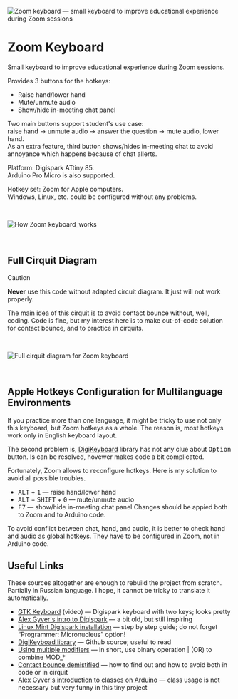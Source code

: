 ![Zoom keyboard — small keyboard to improve educational experience during Zoom sessions](https://github.com/olgapavlova/zoom_keyboard/assets/5625988/2c973657-f33d-4834-b911-65db6cab1ba1)
# Zoom Keyboard
Small keyboard to improve educational experience during Zoom sessions.

Provides 3 buttons for the hotkeys:
* Raise hand/lower hand
* Mute/unmute audio
* Show/hide in-meeting chat panel

Two main buttons support student's use case:  
raise hand → unmute audio → answer the question → mute audio, lower hand.  
As an extra feature, third button shows/hides in-meeting chat to avoid annoyance which happens because of chat allerts.

Platform: Digispark ATtiny 85.  
Arduino Pro Micro is also supported.

Hotkey set: Zoom for Apple computers.  
Windows, Linux, etc. could be configured without any problems.

&nbsp; 
 
![How Zoom keyboard_works](https://github.com/olgapavlova/zoom_keyboard/assets/5625988/c11ce52a-9fe9-46d7-bc52-84594faacb27)
 
&nbsp; 

## Full Cirquit Diagram
> [!CAUTION]
> **Never** use this code without adapted circuit diagram. It just will not work properly.

The main idea of this cirquit is to avoid contact bounce without, well, coding. Code is fine, but my interest here is to make out-of-code solution for contact bounce, and to practice in cirquits.

&nbsp;

![Full cirquit diagram for Zoom keyboard](https://github.com/olgapavlova/zoom_keyboard/assets/5625988/7656b938-0886-4e6d-8caa-029cd1dc3319)


&nbsp;

## Apple Hotkeys Configuration for Multilanguage Environments
If you practice more than one language, it might be tricky to use not only this keyboard, but Zoom hotkeys as a whole. The reason is, most hotkeys work only in English keyboard layout.

The second problem is, [DigiKeyboard](https://github.com/digistump/DigistumpArduino/tree/master/digistump-avr/libraries/DigisparkKeyboard) library has not any clue about <kbd>Option</kbd> button. Is can be resolved, hovewer makes code a bit complicated.

Fortunately, Zoom allows to reconfigure hotkeys. Here is my solution to avoid all possible troubles.
* <kbd>ALT</kbd> + <kbd>1</kbd> — raise hand/lower hand
* <kbd>ALT</kbd> + <kbd>SHIFT</kbd> + <kbd>0</kbd> — mute/unmute audio
* <kbd>F7</kbd> — show/hide in-meeting chat panel
Changes should be appied both to Zoom and to Arduino code.

To avoid conflict between chat, hand, and audio, it is better to check hand and audio as global hotkeys. They have to be configured in Zoom, not in Arduino code.

## Useful Links
These sources altogether are enough to rebuild the project from scratch.
Partially in Russian language. I hope, it cannot be tricky to translate it automatically.
* [GTK Keyboard](https://youtu.be/BGkTiVP5ryY?si=Cz4yyMLpRYj-izkc) (video) — Digispark keyboard with two keys; looks pretty
* [Alex Gyver's intro to Digispark](https://alexgyver.ru/lessons/digispark/) — a bit old, but still inspiring
* [Linux Mint Digispark installation](https://startingelectronics.org/tutorials/arduino/digispark/digispark-linux-setup/) — step by step guide; do not forget “Programmer: Micronucleus” option!
* [DigiKeyboad library](https://github.com/digistump/DigistumpArduino/tree/master/digistump-avr/libraries/DigisparkKeyboard) — Github source; useful to read
* [Using multiple modifiers](http://digistump.com/board/index.php?topic=116.0) — in short, use binary operation | (OR) to combine MOD_*
* [Contact bounce demistified](http://codius.ru/articles/Arduino_Дребезг_программное_и_аппаратное_устранение) — how to find out and how to avoid both in code or in cirquit
* [Alex Gyver's introduction to classes on Arduino](https://alexgyver.ru/lessons/class/) — class usage is not necessary but very funny in this tiny project

